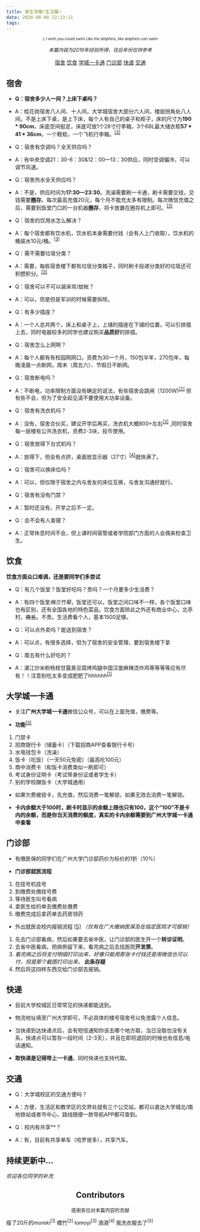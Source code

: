 ```yaml
---
title: 新生攻略!生活篇~
date: 2020-08-08 22:13:11
tags:
---
```



<center>


<font size="1">*I, I wish you could swim
Like the dolphins, like dolphins can swim*</font>


<font size="2">*本篇内容为2019年经验所得，往后年份仅供参考*</font>

</center>

<!--more-->


<!-- TOC -->
<center>

[宿舍](#宿舍)
[饮食](#饮食)
[学城一卡通](#大学城一卡通)
[门诊部](#门诊部)
[快递](#快递)
[交通](#交通)

</center>
<!-- /TOC -->


## 宿舍

+ **Q：宿舍多少人一间？上床下桌吗？**
+ A：桂花岗宿舍八人间、十人间，大学城宿舍大部分六人间，楼层拐角处八人间。不是上床下桌，是上下床，每个人有自己的桌子和柜子，床的尺寸为**190 * 90cm**，床底空间挺足，床底可放1个28寸行李箱，3个68L最大储衣柜**57 * 41 * 36cm**，一个鞋柜，一个飞机行李箱。<sup>[[3]](#3)</sup>
  
  
+ Q：宿舍有空调吗？全天供应吗？
+ A：有中央空调21：30-6：30&12：00—13：30供应，同时空调偏冷，可以调节风速。


+ Q：宿舍热水全天供应吗？
+ A：不是，供应时间为**17:30—23:30**。洗澡需要刷一卡通，刷卡需要交钱，交钱需要**圈存**。每次最高充值20元，每个月不能充太多有限制。每次微信充值之后，需要到饭堂门口的一台机器**圈存**，将卡放置在圈存机上即可。<sup>[[3]](#3)</sup>


+ Q：宿舍的饮用水怎么解决？
+ A：每个宿舍都有饮水机，饮水机本身需要付钱（会有人上门收取），饮水机的桶装水10元/桶。<sup>[[3]](#3)</sup>


+ Q：需不需要垃圾分类？
+ A：需要，每栋宿舍楼下都有垃圾分类箱子，同时刷卡投递分类好的垃圾还可积攒积分。<sup>[[3]](#3)</sup>


+ Q：宿舍可以不可以装床帘/蚊帐？
+ A：可以，但是但是军训的时候需要拆除。


+ Q：有多少插座？
+ A：一个人总共两个，床上和桌子上，上铺的插座在下铺的位置，可以引排插上去，同时电器较多的同学也建议购买**品质好**的排插。


+ Q：宿舍怎么上网啊？
+ A：每个人都有有校园网网口，资费为30一个月，150包半年，270包年，每晚凌晨一点断网，周末（周五六）、节假日不断网。


+ Q：宿舍断电吗？
+ A：不断电，功率限制方面没有确定的说法，有些宿舍会跳闸（1200W)<sup>[[2]](#2)</sup> 但有些不会，但为了安全起见请不要使用大功率设备。


+ Q：宿舍有洗衣机吗？
+ A：没有，宿舍合伙买，建议开学后再买，洗衣机大概800+左右<sup>[[3]](#3)</sup> ,同时宿舍每一层楼有公共洗衣机，资费2-3块，投币使用。
  

+ Q：宿舍放得下台式机吗？
+ A：放得下，但会有点挤，桌面放显示器（27寸）<sup>[[4]](#4)</sup>就快满了。


+ Q：宿舍可以换床位吗？
+ A：可以，但仅限于宿舍之内与舍友的床位互换，与舍友沟通好就行。


+ Q：宿舍有没有门禁？
+ A：暂时还没有，开学之后不一定。


+ Q：会不会有人查寝？
+ A：正常休息时间不会，但上课时间宿管或者学院部门方面的人会偶来检查卫生。
  

## 饮食

**饮食方面众口难调，还是要同学们多尝试**

+ Q：有几个饭堂？饭堂好吃吗？贵吗？一个月要多少生活费？
+ A：有四个饭堂*梅兰竹菊*，饭堂还可以，饭堂之间口味不一样，各个饭堂口味也有区别，还有全国各地的特色菜品，饮食方面除此之外还有商业中心，北亭村，~~南五~~。不贵。生活费看个人，基本1500足够。


+ Q：可以点外卖吗？能送到宿舍？
+ A：可以点，有很多选择，但为了宿舍的安全管理，要到宿舍楼下拿


+ Q：南五有什么好吃的？
+ A：湛江炒米粉杨枝甘露臭豆腐烤鸡腿中国汉堡麻辣烫炸鸡等等等等应有尽有！！注意别吃太多变成肥肥了hhhhhh<sup>[[1]](#1)</sup>


## 大学城一卡通


+ 关注**广州大学城一卡通**微信公众号，可以在上面充值，缴费等。


+ **功能**<sup>[[3]](#3)</sup>
1. 门禁卡
2. 招商银行卡（储蓄卡）（下载招商APP查看银行卡号）
3. 水电钱包卡（洗澡）
4. 饭卡（吃饭）（一天50元免密）（最高吃100元）
5. 商中消费卡（和饭卡消费类似一刷即可）
6. 考试身份证明卡（考试带身份证或者学生卡）
7. 别的学校蹭饭卡（大学城通用）


+ 如果欠费被锁卡，先充值，然后消费一笔解锁，如果无效去消费一笔解锁。


+ **卡内余额大于100时，刷卡时显示的余额上限也只有100，这个“100”不是卡内的余额，而是你当天消费的额度，真实的卡内余额需要到广州大学城一卡通中查看**


## 门诊部


+ 有缴医保的同学们在广州大学门诊部药价为标价的1折（10%）


+ **门诊部就医流程**
1. 在挂号机挂号
2. 到缴费处缴挂号费
3. 等待医生叫号看病
4. 拿医生给的单去缴费处缴费
5. 缴费完成后拿药单去药房领药


+ 外出就医会校内报销流程 [[5]](#5)
*（仅有在广大缴纳医保及在指定医院才可报销）*


1. 先去门诊部看病，然后如果要去省中医，让门诊部的医生开一个**转诊证明**。
2. 去省中医看病。把病例留下来，看完病之后去找医院**开发票**。
3. *看完病之后将支付明细打印出来，好像只能用那张卡付钱还是用微信也可以付，但是那个截图打印出来。* **此条存疑**
4. 然后将这四样东西交给门诊部去报销。


## 快递

+ 目前大学校城区日常常见的快递都能送到。


+ 物流地址填至广州大学即可，不必具体的楼号宿舍号以免泄露个人信息。


+ 当快递到达快递点后，会有短信通知你该去哪个地方取，当日没取也没有关系，快递点可以暂存一段时间（2-3天），并且在即将退回的时候也有信息/电话通知。


+ **取快递是记得带上一卡通**，同时快递也支持代取。




## 交通


+ Q：大学城校区的交通方便吗？
+ A：方便，生活区和教学区的交界处就有三个公交站，都可以直达大学城北/南地铁站或者市中心，路线随便一款导航APP都可查到。


+ Q：校内有共享**？
+ A：有，目前有共享单车（哈罗居多），共享汽车。



## 持续更新中...

*欢迎各位同学的补充*


<center>


## Contributors  
<font size="2"> 感谢各位对本篇内容的贡献</font>

</center>

<span id="1">瘦了20斤的moreki<sup>[1]</sup></span> <span id="2">橋竹<sup>[2]</sup></span> <span id="3">lomoyi<sup>[3]</sup></span> <span id="4">酒酒<sup>[4]</sup></span> <span id="5">我洗衣服去了<sup>[5]</sup></span>
